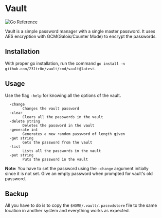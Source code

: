 # Vault

[![Go Reference](https://pkg.go.dev/badge/github.com/231tr0n/vault/cmd/vault.svg)](https://pkg.go.dev/github.com/231tr0n/vault/cmd/vault)

Vault is a simple password manager with a single master password. It uses AES encryption with GCM(Galois/Counter Mode) to encrypt the passwords.

## Installation
With proper go installation, run the command `go install -v github.com/231tr0n/vault/cmd/vault@latest`.

## Usage
Use the flag `-help` for knowing all the options of the vault.
```
  -change
    	Changes the vault password
  -clear
    	Clears all the passwords in the vault
  -delete string
    	Deletes the password in the vault
  -generate int
    	Generates a new random password of length given
  -get string
    	Gets the password from the vault
  -list
    	Lists all the passwords in the vault
  -put string
    	Puts the password in the vault
```
**Note:** You have to set the password using the `-change` argument initially since it is not set. Give an empty password when prompted for vault's old password.

## Backup
All you have to do is to copy the `$HOME/.vault/.passwdstore` file to the same location in another system and everything works as expected.

